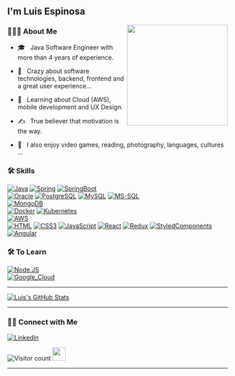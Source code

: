 ### <h2> I'm Luis Espinosa</h2>

<img align='right' src="https://media.giphy.com/media/M9gbBd9nbDrOTu1Mqx/giphy.gif" width="230">

<h3> 🧑🏻‍💻 About Me </h3>



- 🎓 &nbsp; Java Software Engineer with more than 4 years of experience.

- 🤯 &nbsp; Crazy about software technologies, backend, frontend and a great user experience...

- 🔎 &nbsp; Learning about Cloud (AWS), mobile development and UX Design.

- ✍️ &nbsp; True believer that motivation is the way.

- 🤪 &nbsp; I also enjoy video games, reading, photography, languages, cultures ...



<h3>🛠 Skills</h3>

[![Java](https://img.shields.io/badge/Java-FA7343?style=for-the-badge&logo=java&logoColor=white&labelColor=101010)]()
[![Spring](https://img.shields.io/badge/Spring-3DDC84?style=for-the-badge&logo=Spring&logoColor=green&labelColor=101010)]()
[![SpringBoot](https://img.shields.io/badge/SpringBoot-3DDC84?style=for-the-badge&logo=SpringBoot&logoColor=green&labelColor=101010)]()
</br>
[![Oracle](https://img.shields.io/badge/Oracle-FA7343?style=for-the-badge&logo=Oracle&logoColor=red&labelColor=101010)]()
[![PostgreSQL](https://img.shields.io/badge/PostgreSQL-007396?style=for-the-badge&logo=PostgreSQL&logoColor=blue&labelColor=101010)]()
[![MySQL](https://img.shields.io/badge/MySQL-F7DF1E?style=for-the-badge&logo=MySQL&logoColor=yellow&labelColor=101010)]()
[![MS-SQL](https://img.shields.io/badge/MicrosoftSQLServer-FA7343?style=for-the-badge&logo=MicrosoftSQLServer&logoColor=red&labelColor=101010)]()
</br>
[![MongoDB](https://img.shields.io/badge/MongoDB-47A248?style=for-the-badge&logo=mongodb&logoColor=green&labelColor=101010)]()
</br>
[![Docker](https://img.shields.io/badge/Docker-007396?style=for-the-badge&logo=Docker&logoColor=blue&labelColor=101010)]()
[![Kubernetes](https://img.shields.io/badge/Kubernetes-007396?style=for-the-badge&logo=Kubernetes&logoColor=blue&labelColor=101010)]()
</br>
[![AWS](https://img.shields.io/badge/AWS-232F3E?style=for-the-badge&logo=amazon-aws&logoColor=white&labelColor=101010)]()
</br>
[![HTML](https://img.shields.io/badge/HTML-FA7343?style=for-the-badge&logo=HTML5&logoColor=orange&labelColor=101010)]()
[![CSS3](https://img.shields.io/badge/CSS3-007396?style=for-the-badge&logo=CSS3&logoColor=blue&labelColor=101010)]()
[![JavaScript](https://img.shields.io/badge/JavaScript-F7DF1E?style=for-the-badge&logo=javascript&logoColor=yellow&labelColor=101010)]()
[![React](https://img.shields.io/badge/React-007396?style=for-the-badge&logo=React&logoColor=blue&labelColor=101010)]()
[![Redux](https://img.shields.io/badge/Redux-d2a8ff?style=for-the-badge&logo=Redux&logoColor=purple&labelColor=101010)]()
[![StyledComponents](https://img.shields.io/badge/StyledComponents-d2a8ff?style=for-the-badge&logo=styled-components&logoColor=purple&labelColor=101010)]()
[![Angular](https://img.shields.io/badge/Angular-FA7343?style=for-the-badge&logo=Angular&logoColor=red&labelColor=101010)]()
</br>


<h3>🛠 To Learn</h3>

[![Node.JS](https://img.shields.io/badge/Node.JS-339933?style=for-the-badge&logo=node.js&logoColor=white&labelColor=101010)]()
</br>
[![Google_Cloud](https://img.shields.io/badge/Google_Cloud-4285F4?style=for-the-badge&logo=googlecloud&logoColor=white&labelColor=101010)]()
</br>

<hr>

[![Luis's GitHub Stats](https://github-readme-stats.vercel.app/api?username=LuisEspinosa7&show_icons=true)](https://github.com/LuisEspinosa7)

<hr>

<h3> 🤝🏻 Connect with Me </h3>

<p align="center">

<a href="https://www.linkedin.com/in/luis-espinosa-llanos/"><img alt="LinkedIn" src="https://img.shields.io/badge/LinkedIn-Luis%20Espinosa-blue?style=flat-square&logo=linkedin"></a>

</p>

![Visitor count](https://visitor-badge.laobi.icu/badge?page_id=LuisEspinosa7.LuisEspinosa7)   <img src="https://media.giphy.com/media/dxn6fRlTIShoeBr69N/giphy.gif" width="30">

<hr>
